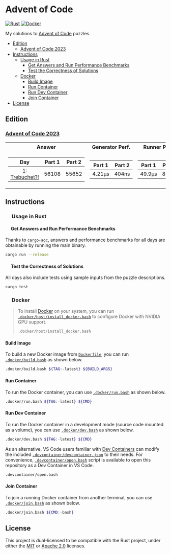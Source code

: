 # Advent of Code

<p align="left">
  <a href="https://github.com/AndrejOrsula/aoc/actions/workflows/rust.yml">   <img alt="Rust"   src="https://github.com/AndrejOrsula/aoc/actions/workflows/rust.yml/badge.svg"></a>
  <a href="https://github.com/AndrejOrsula/aoc/actions/workflows/docker.yml"> <img alt="Docker" src="https://github.com/AndrejOrsula/aoc/actions/workflows/docker.yml/badge.svg"></a>
</p>

My solutions to [Advent of Code](https://adventofcode.com) puzzles.

- [Edition](#edition)
  - [Advent of Code 2023](#advent-of-code-2023)
- [Instructions](#instructions)
  - [ Usage in Rust](#-usage-in-rust)
    - [ Get Answers and Run Performance Benchmarks](#-get-answers-and-run-performance-benchmarks)
    - [ Test the Correctness of Solutions](#-test-the-correctness-of-solutions)
  - [ Docker](#-docker)
    - [Build Image](#build-image)
    - [Run Container](#run-container)
    - [Run Dev Container](#run-dev-container)
    - [Join Container](#join-container)
- [License](#license)

## Edition

### [Advent of Code 2023](https://adventofcode.com/2023)

<table>
<tr><th>Answer</th><th>Generator Perf.</th><th>Runner Perf.</th></tr>
<tr><td>

|                          Day                          | Part 1 | Part 2 |
| :---------------------------------------------------: | :----: | :----: |
| [1: Trebuchet?!](https://adventofcode.com/2023/day/1) | 56108  | 55652  |

</td><td>

| Part 1 | Part 2 |
| :----: | :----: |
| 4.21µs | 404ns  |

</td><td>

| Part 1 | Part 2 |
| :----: | :----: |
| 49.9µs | 887µs  |

</td></tr>
</table>

## Instructions

### <a href="#-usage-in-rust"><img src="https://rustacean.net/assets/rustacean-flat-noshadow.svg" width="16" height="16"></a> Usage in Rust

#### <a href="#-test-the-correctness-of-solutions"><img src="https://www.svgrepo.com/show/271355/rocket-ship-rocket.svg" width="14" height="14"></a> Get Answers and Run Performance Benchmarks

Thanks to [`cargo-aoc`](https://github.com/gobanos/cargo-aoc), answers and performance benchmarks for all days are obtainable by running the main binary.

```bash
cargo run --release
```

#### <a href="#-test-the-correctness-of-solutions"><img src="https://www.svgrepo.com/show/269868/lab.svg" width="14" height="14"></a> Test the Correctness of Solutions

All days also include tests using sample inputs from the puzzle descriptions.

```bash
cargo test
```

### <a href="#-docker"><img src="https://www.svgrepo.com/show/448221/docker.svg" width="16" height="16"></a> Docker

> To install [Docker](https://docs.docker.com/get-docker) on your system, you can run [`.docker/host/install_docker.bash`](.docker/host/install_docker.bash) to configure Docker with NVIDIA GPU support.
>
> ```bash
> .docker/host/install_docker.bash
> ```

#### Build Image

To build a new Docker image from [`Dockerfile`](Dockerfile), you can run [`.docker/build.bash`](.docker/build.bash) as shown below.

```bash
.docker/build.bash ${TAG:-latest} ${BUILD_ARGS}
```

#### Run Container

To run the Docker container, you can use [`.docker/run.bash`](.docker/run.bash) as shown below.

```bash
.docker/run.bash ${TAG:-latest} ${CMD}
```

#### Run Dev Container

To run the Docker container in a development mode (source code mounted as a volume), you can use [`.docker/dev.bash`](.docker/dev.bash) as shown below.

```bash
.docker/dev.bash ${TAG:-latest} ${CMD}
```

As an alternative, VS Code users familiar with [Dev Containers](https://code.visualstudio.com/docs/devcontainers/containers) can modify the included [`.devcontainer/devcontainer.json`](.devcontainer/devcontainer.json) to their needs. For convenience, [`.devcontainer/open.bash`](.devcontainer/open.bash) script is available to open this repository as a Dev Container in VS Code.

```bash
.devcontainer/open.bash
```

#### Join Container

To join a running Docker container from another terminal, you can use [`.docker/join.bash`](.docker/join.bash) as shown below.

```bash
.docker/join.bash ${CMD:-bash}
```

## License

This project is dual-licensed to be compatible with the Rust project, under either the [MIT](LICENSE-MIT) or [Apache 2.0](LICENSE-APACHE) licenses.
